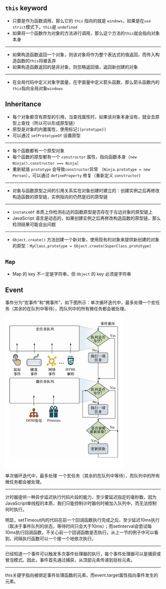 ## `this` keyword

- 只要是作为函数调用，那么它的 `this` 指向的就是 `windows`，如果是在`use strict`模式下，`this`是 `undefined`
- 如果将一个函数作为对象的方法进行调用，那么这个方法的`this`就会指向对象本身

---

- 如果构造函数返回一个对象，则该对象将作为整个表达式的值返回，而传入构造函数的`this`将被丢弃
- 如果构造函数返回的是非对象，则忽略返回值，返回新创建的对象

---

- 在全局代码中定义对象字面量，在字面量中定义箭头函数，那么箭头函数内的`this`指向全局对象`windows`

## Inheritance

- 每个对象都含有原型的引用，当查找属性时，如果该对象本身没有，就会去原型上查找（所以可以形成原型链）
- 原型是对象的内置属性，使用标记`[[prototype]]`
- 可以通过 `setPrototypeOf` 设置原型

---

- 每个函数都有一个原型对象
- 每个函数的原型都有一个 `constructor` 属性，指向函数本身（`new Ninja().constructor === Ninja`）
- 重新赋值 `prototype` 会导致`constructor`异常 （`Ninja.prototype = new Person`），可以通过 `defineProperty` 修复（重新定义 `constructor`）

---

- 对象与函数原型之间的引用关系实在对象创建时建立的：创建实例之后再修改构造函数的原型链，实例指向的仍然是旧的原型链

---

- `instanceOf` 本质上你检测右边的函数原型是否存在于左边对象的原型链上
-  JavaScript 语言是动态的，如果创建实例之后再修改构造函数的原型链，那么检测结果可能会出问题

---

- `Object.create()` 方法创建一个新对象，使用现有的对象来提供新创建的对象的原型：`MyClass.prototype = Object.create(SuperClass.prototype)`

## `Map`

- Map 的 key 不一定是字符串，但 `Object` 的 key 必须是字符串

## Event

事件分为“宏事件”和“微事件”，如下图所示：单次循环迭代中，最多处理一个宏任务（其余的在队列中等待），而队列中的所有微任务都会被处理。


![](./images/javascript-ninja/event-loop.png)

单次循环迭代中，最多处理 一个宏任务（其余的在队列中等待），而队列中的所有微任务都会被处理。

---

计时器提供一种异步延迟执行代码片段的能力，至少要延迟指定的毫秒数。因为JavaScript单线程的本质，我们只能控制计时器何时被加入队列中，而无法控制何时执行。

明显，setTimeout内的代码在前一个回调函数执行完成之后，至少延迟10ms执行（取决于事件队列的状态，等待时间只会大于10ms）；而setInterval会尝试每10ms执行回调函数，不关心前一个回调函数是否执行。从上一节的例子中可以看到，间隔执行函数可以一个接一个地依次执行。

---

已经知道一个事件可以触发多次事件处理器的执行，每个事件处理器可以是捕获或冒泡模式。因此，事件首先通过捕获，从顶部元素传递到目标元素。

---

this关键字指向被绑定事件处理函数的元素，而event.target属性指向事件发生的元素。
